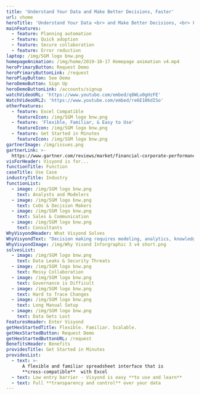 ```yaml
---
title: 'Understand Your Data and Make Better Decisions, Faster'
url: vhome
heroTitle: 'Understand Your Data <br> and Make Better Decisions, <br> Faster'
mainFeatures:
  - feature: Planning automation
  - feature: Quick adoption
  - feature: Secure collaboration
  - feature: Error reduction
laptop: /img/SGM logo bnw.png
homepageAnimation: /img/home/2019-10-17 Homepage animation v4.mp4
heroPrimaryButton: Request Demo
heroPrimaryButtonLink: /request
heroPlayButton: See Demo
heroDemoButton: Sign Up
heroDemoButtonLink: /accounts/signup
watchVideoURL: 'https://www.youtube.com/embed/q8WLu0gHzFE'
WatchVideoURL2: 'https://www.youtube.com/embed/re6E106dISo'
otherFeatures:
  - feature: Excel Compatible
    featureIcon: /img/SGM logo bnw.png
  - feature: 'Flexible, Familiar, & Easy to Use'
    featureIcon: /img/SGM logo bnw.png
  - feature: Get Started in Minutes
    featureIcon: /img/SGM logo bnw.png
gartnerImage: /img/issues.png
gartnerLink: >-
  https://www.gartner.com/reviews/market/financial-corporate-performance-management-solutions/vendor/visyond/product/visyond
visForHeader: Visyond is for...
functionTitle: Function
caseTitle: Use Case
industryTitle: Industry
functionList:
  - image: /img/SGM logo bnw.png
    text: Analysts and Modelers
  - image: /img/SGM logo bnw.png
    text: CxOs & Decision Makers
  - image: /img/SGM logo bnw.png
    text: Sales & Communication
  - image: /img/SGM logo bnw.png
    text: Consultants
WhyVisyondHeader: What Visyond Solves
WhyVisyondText: "Decision making requires modeling, analytics, knowledge management, data visualization and reporting tools: analysts, experts, clients, CxOs must collaborate with strict requirements on data security and governance.\r\n</br>\r\n</br>\r\n**Without Visyond, the process requires multiple platforms and causes numerous problems...**\r\n</br>\r\n</br>"
WhyVisyondImage: /img/Why Visond Inforgraphic 3 v4 short.png
solvesList:
  - image: /img/SGM logo bnw.png
    text: Data Leaks & Security Threats
  - image: /img/SGM logo bnw.png
    text: Messy Collaboration
  - image: /img/SGM logo bnw.png
    text: Governance is Difficult
  - image: /img/SGM logo bnw.png
    text: Hard to Trace Changes
  - image: /img/SGM logo bnw.png
    text: Long Manual Setup
  - image: /img/SGM logo bnw.png
    text: Data Gets Lost
FeaturesHeader: Enter Visyond
getHexStartedTitle: Flexible. Familiar. Scalable.
getHexStartedButton: Request Demo
getHexStartedButtonURL: /request
BenefitsHeader: Benefits
providesTitle: Get Started in Minutes
providesList:
  - text: >-
      A flexible and familiar spreadsheet interface that is
      **cross-compatible**  with Excel
  - text: Low entry barrier - Visyond is easy **to use and learn**
  - text: Full **transparency and control** over your data
---
```


